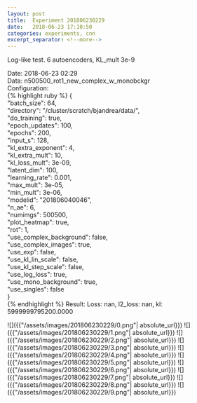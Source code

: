 ```yaml
---
layout: post
title:  Experiment 201806230229
date:   2018-06-23 17:10:50
categories: experiments, cnn
excerpt_separator: <!--more-->
---
```

Log-like test. 6 autoencoders, KL_mult 3e-9  

 <!--more-->
Date: 2018-06-23 02:29  
Data: n500500_rot1_new_complex_w_monobckgr  
Configuration:   
{% highlight ruby %}
{  
    "batch_size": 64,   
    "directory": "/cluster/scratch/bjandrea/data/",   
    "do_training": true,   
    "epoch_updates": 100,   
    "epochs": 200,   
    "input_s": 128,   
    "kl_extra_exponent": 4,   
    "kl_extra_mult": 10,   
    "kl_loss_mult": 3e-09,   
    "latent_dim": 100,   
    "learning_rate": 0.001,   
    "max_mult": 3e-05,   
    "min_mult": 3e-06,   
    "modelid": "201806040046",   
    "n_ae": 6,   
    "numimgs": 500500,   
    "plot_heatmap": true,   
    "rot": 1,   
    "use_complex_background": false,   
    "use_complex_images": true,   
    "use_exp": false,   
    "use_kl_lin_scale": false,   
    "use_kl_step_scale": false,   
    "use_log_loss": true,   
    "use_mono_background": true,   
    "use_singles": false  
}  
{% endhighlight %}
Result: Loss: nan, l2_loss: nan, kl: 5999999795200.0000  

![]({{"/assets/images/201806230229/0.png"| absolute_url}})
![]({{"/assets/images/201806230229/1.png"| absolute_url}})
![]({{"/assets/images/201806230229/2.png"| absolute_url}})
![]({{"/assets/images/201806230229/3.png"| absolute_url}})
![]({{"/assets/images/201806230229/4.png"| absolute_url}})
![]({{"/assets/images/201806230229/5.png"| absolute_url}})
![]({{"/assets/images/201806230229/6.png"| absolute_url}})
![]({{"/assets/images/201806230229/7.png"| absolute_url}})
![]({{"/assets/images/201806230229/8.png"| absolute_url}})
![]({{"/assets/images/201806230229/9.png"| absolute_url}})
